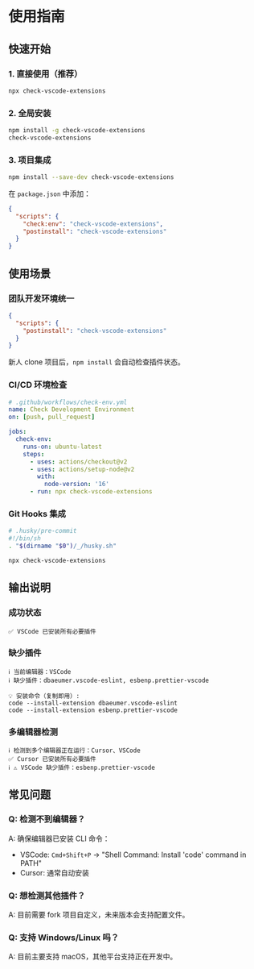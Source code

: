 # 使用指南

## 快速开始

### 1. 直接使用（推荐）

```bash
npx check-vscode-extensions
```

### 2. 全局安装

```bash
npm install -g check-vscode-extensions
check-vscode-extensions
```

### 3. 项目集成

```bash
npm install --save-dev check-vscode-extensions
```

在 `package.json` 中添加：

```json
{
  "scripts": {
    "check:env": "check-vscode-extensions",
    "postinstall": "check-vscode-extensions"
  }
}
```

## 使用场景

### 团队开发环境统一

```json
{
  "scripts": {
    "postinstall": "check-vscode-extensions"
  }
}
```

新人 clone 项目后，`npm install` 会自动检查插件状态。

### CI/CD 环境检查

```yaml
# .github/workflows/check-env.yml
name: Check Development Environment
on: [push, pull_request]

jobs:
  check-env:
    runs-on: ubuntu-latest
    steps:
      - uses: actions/checkout@v2
      - uses: actions/setup-node@v2
        with:
          node-version: '16'
      - run: npx check-vscode-extensions
```

### Git Hooks 集成

```bash
# .husky/pre-commit
#!/bin/sh
. "$(dirname "$0")/_/husky.sh"

npx check-vscode-extensions
```

## 输出说明

### 成功状态
```
✅ VSCode 已安装所有必要插件
```

### 缺少插件
```
ℹ️ 当前编辑器：VSCode
ℹ️ 缺少插件：dbaeumer.vscode-eslint, esbenp.prettier-vscode

💡 安装命令（复制即用）:
code --install-extension dbaeumer.vscode-eslint
code --install-extension esbenp.prettier-vscode
```

### 多编辑器检测
```
ℹ️ 检测到多个编辑器正在运行：Cursor、VSCode
✅ Cursor 已安装所有必要插件
ℹ️ ⚠️ VSCode 缺少插件：esbenp.prettier-vscode
```

## 常见问题

### Q: 检测不到编辑器？
A: 确保编辑器已安装 CLI 命令：
- VSCode: `Cmd+Shift+P` → "Shell Command: Install 'code' command in PATH"
- Cursor: 通常自动安装

### Q: 想检测其他插件？
A: 目前需要 fork 项目自定义，未来版本会支持配置文件。

### Q: 支持 Windows/Linux 吗？
A: 目前主要支持 macOS，其他平台支持正在开发中。
